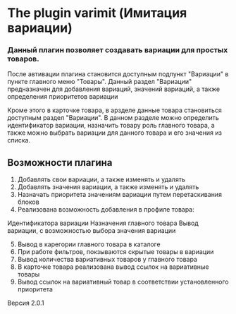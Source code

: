 # The plugin varimit (Имитация вариации)

### Данный плагин позволяет создавать вариации для простых товаров.

После автивации плагина становится доступным подпункт "Вариации"
в пункте главного меню "Товары". Данный раздел "Вариации" предназначен для
добавления вариаций, значений вариаций, а также определения приоритетов вариации

Кроме этого в карточке товара, в арзделе данные товара становиться доступным
раздел "Вариации". В данном разделе можно определить идентификатор вариации,
назначить товару роль главного товара, а также можно выбрать вариации для данного товара
и его значения из списка.

## Возможности плагина

1. Добавлять свои вариации, а также изменять и удалять
2. Добавлять значения вариации, а также изменять и удалять
3. Назначать приоритета значениям вариации путем перетаскивания блоков
4. Реализована возможность добавления в профиле товара:

Идентификатора вариации
Назначения главного товара
Вывод вариации, с возможностью выбора значения вариации

5. Вывод в карегории главного товара в каталоге
6. При работе фильтров, покзываются скрытые товары в вариации
7. Вывод количества вариативных товаров у главного товара
8. В карточке товара реализована вывод ссылок на вариативные товары
9. Вывод ссылок на вариативный товар в соответствии установленного приоритета

Версия 2.0.1
